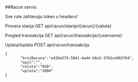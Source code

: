 ##Racun servis

Sve rute zahtevaju token u headeru!


Provera stanja
GET api/racun/stanje/{racun}/{valuta}

Pregled transakcija
GET api/racun/transakcije/{username}

Uplata/Isplata
POST api/racun/transakcija
```
{
       "brojRacuna":"e428a579-5841-4a44-b8a3-3703ce903704",
       "opis":"",
       "valuta":"RSD",
       "uplata":"1000"
}
 ```